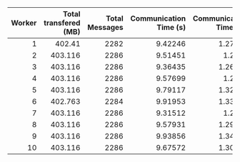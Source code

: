 |   Worker |   Total transfered (MB) |   Total Messages |   Communication Time (s) |   Communication Time (%) |   Work Time (s) |   Work Time (%) |   Other Time (s) |   Other Time (%) |
|---------:|------------------------:|-----------------:|-------------------------:|-------------------------:|----------------:|----------------:|-----------------:|-----------------:|
|        1 |                 402.41  |             2282 |                  9.42246 |                  1.27216 |         46.6632 |         6.30017 |          684.58  |          92.4277 |
|        2 |                 403.116 |             2286 |                  9.51451 |                  1.2834  |         47.3166 |         6.38247 |          684.521 |          92.3341 |
|        3 |                 403.116 |             2286 |                  9.36435 |                  1.26335 |         45.6836 |         6.16319 |          686.186 |          92.5735 |
|        4 |                 403.116 |             2286 |                  9.57699 |                  1.2921  |         45.556  |         6.1463  |          686.06  |          92.5616 |
|        5 |                 403.116 |             2286 |                  9.79117 |                  1.32124 |         48.3117 |         6.51926 |          682.959 |          92.1595 |
|        6 |                 402.763 |             2284 |                  9.91953 |                  1.33885 |         51.0356 |         6.88833 |          679.944 |          91.7728 |
|        7 |                 403.116 |             2286 |                  9.31512 |                  1.2572  |         45.2917 |         6.1127  |          686.337 |          92.6301 |
|        8 |                 403.116 |             2286 |                  9.57931 |                  1.29243 |         51.1886 |         6.90632 |          680.416 |          91.8012 |
|        9 |                 403.116 |             2286 |                  9.93856 |                  1.34129 |         50.6676 |         6.83798 |          680.367 |          91.8207 |
|       10 |                 403.116 |             2286 |                  9.67572 |                  1.30565 |         48.5539 |         6.55194 |          682.833 |          92.1424 |